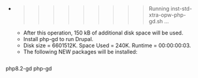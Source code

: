 * >>>>>>>>> Running inst-std-xtra-opw-php-gd.sh ...
  * After this operation, 150 kB of additional disk space will be used.
  * Install php-gd to run Drupal.
  * Disk size = 6601512K. Space Used = 240K. Runtime = 00:00:00:03.
  * The following NEW packages will be installed:
  ```bash
php8.2-gd php-gd
  ```
